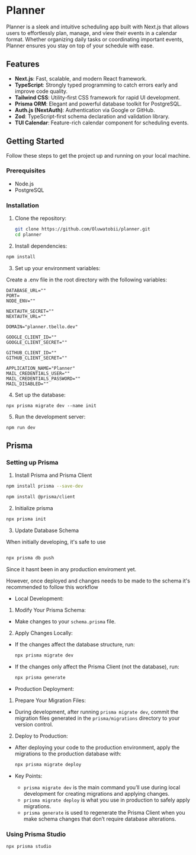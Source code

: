 # Planner

Planner is a sleek and intuitive scheduling app built with Next.js that allows users to effortlessly plan, manage, and view their events in a calendar format. Whether organizing daily tasks or coordinating important events, Planner ensures you stay on top of your schedule with ease.

## Features

- **Next.js**: Fast, scalable, and modern React framework.
- **TypeScript**: Strongly typed programming to catch errors early and improve code quality.
- **Tailwind CSS**: Utility-first CSS framework for rapid UI development.
- **Prisma ORM**: Elegant and powerful database toolkit for PostgreSQL.
- **Auth.js (NextAuth)**: Authentication via Google or GitHub.
- **Zod**: TypeScript-first schema declaration and validation library.
- **TUI Calendar**: Feature-rich calendar component for scheduling events.

## Getting Started

Follow these steps to get the project up and running on your local machine.

### Prerequisites

- Node.js
- PostgreSQL

### Installation

1. Clone the repository:

   ```bash
   git clone https://github.com/Oluwatobii/planner.git
   cd planner
   ```

2. Install dependencies:

```bash
npm install
```

3. Set up your environment variables:

Create a .env file in the root directory with the following variables:

```env
DATABASE_URL=""
PORT=
NODE_ENV=""

NEXTAUTH_SECRET=""
NEXTAUTH_URL=""

DOMAIN="planner.tbello.dev"

GOOGLE_CLIENT_ID=""
GOOGLE_CLIENT_SECRET=""

GITHUB_CLIENT_ID=""
GITHUB_CLIENT_SECRET=""

APPLICATION_NAME="Planner"
MAIL_CREDENTIALS_USER=""
MAIL_CREDENTIALS_PASSWORD=""
MAIL_DISABLED=""
```

4. Set up the database:

```
npx prisma migrate dev --name init
```

5. Run the development server:

```
npm run dev
```

## Prisma

### Setting up Prisma

1. Install Prisma and Prisma Client

```bash
npm install prisma --save-dev

npm install @prisma/client
```

2. Initialize prisma

```bash
npx prisma init
```

3. Update Database Schema

When initially developing, it's safe to use

```bash

npx prisma db push

```

Since it hasnt been in any production enviroment yet.

However, once deployed and changes needs to be made to the schema it's recommended to follow this workflow

- Local Development:

1. Modify Your Prisma Schema:

- Make changes to your `schema.prisma` file.

2. Apply Changes Locally:

- If the changes affect the database structure, run:

  ```bash
  npx prisma migrate dev
  ```

- If the changes only affect the Prisma Client (not the database), run:

  ```bash
  npx prisma generate
  ```

- Production Deployment:

1. Prepare Your Migration Files:

- During development, after running `prisma migrate dev`, commit the migration files generated in the `prisma/migrations` directory to your version control.

2. Deploy to Production:

- After deploying your code to the production environment, apply the migrations to the production database with:

  ```bash
  npx prisma migrate deploy
  ```

- Key Points:
  - `prisma migrate dev` is the main command you’ll use during local development for creating migrations and applying changes.
  - `prisma migrate deploy` is what you use in production to safely apply migrations.
  - `prisma generate` is used to regenerate the Prisma Client when you make schema changes that don’t require database alterations.

### Using Prisma Studio

```bash
npx prisma studio
```
